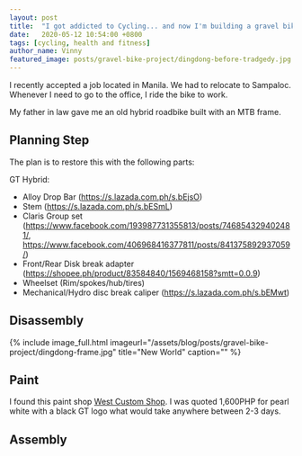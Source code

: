 ```yaml
---
layout: post
title:  "I got addicted to Cycling... and now I'm building a gravel bike"
date:   2020-05-12 10:54:00 +0800
tags: [cycling, health and fitness]
author_name: Vinny
featured_image: posts/gravel-bike-project/dingdong-before-tradgedy.jpg
---
```

I recently accepted a job located in Manila. We had to relocate to Sampaloc. Whenever I need to go to the office, I ride the bike to work.

My father in law gave me an old hybrid roadbike built with an MTB frame.

<!--more-->

Planning Step
--------------------------

The plan is to restore this with the following parts:

GT Hybrid:
- Alloy Drop Bar (https://s.lazada.com.ph/s.bEjsO)
- Stem (https://s.lazada.com.ph/s.bESmL)
- Claris Group set (https://www.facebook.com/193987731355813/posts/746854329402481/, https://www.facebook.com/406968416377811/posts/841375892937059/)
- Front/Rear Disk break adapter (https://shopee.ph/product/83584840/1569468158?smtt=0.0.9)
- Wheelset (Rim/spokes/hub/tires) 
- Mechanical/Hydro disc break caliper (https://s.lazada.com.ph/s.bEMwt)


Disassembly
--------------------------

{% include image_full.html imageurl="/assets/blog/posts/gravel-bike-project/dingdong-frame.jpg" title="New World" caption="" %}


Paint
--------------------------

I found this paint shop [West Custom Shop](https://www.facebook.com/westcustomshop/). I was quoted 1,600PHP for pearl white with a black GT logo what would take anywhere between 2-3 days.

Assembly
--------------------------
